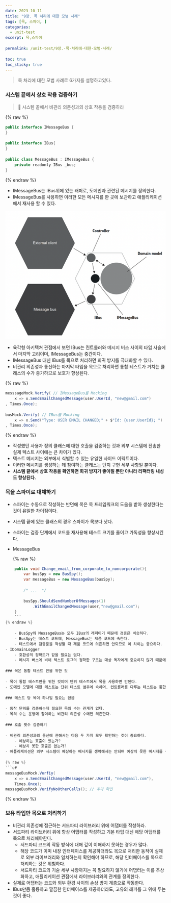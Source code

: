 ```yaml
---
date: 2023-10-11
title: "9장. 목 처리에 대한 모범 사례"
tags: [목, 스파이, ]
categories:
  - unit-test
excerpt: 목,스파이

permalink: /unit-test/9장.-목-처리에-대한-모범-사례/

toc: true
toc_sticky: true
---
```



> 목 처리에 대한 모범 사례로 6가지를 설명하고있다.


### 시스템 끝에서 상호 작용 검증하기


> 📌 시스템 끝에서 비관리 의존성과의 상호 작용을 검증하라


{% raw %}
```java
public interface IMessageBus {
}

public interface IBus{
}

public class MessageBus : IMessageBus {
	private readonly IBus _bus;
}
```
{% endraw %}

- IMessageBus는 IBus위에 있는 래퍼로, 도메인과 관련된 메시지를 정의한다.
- IMessageBus를 사용하면 이러한 모든 메시지를 한 곳에 보관하고 애플리케이션에서 재사용 할 수 있다.

![0](/assets/img/2023-10-11-9장.-목-처리에-대한-모범-사례.md/0.png)

- 육각형 아키텍쳐 관점에서 보면 IBus는 컨트롤러와 메시지 버스 사이의 타입 사슬에서 마지막 고리이며, IMessageBus는 중간이다.
- IMessageBus 대신 IBus를 목으로 처리하면 회귀 방지를 극대화할 수 있다.
- 비관리 의존성과 통신하는 마지막 타입을 목으로 처리하면 통합 테스트가 거치는 클래스의 수가 증가하므로 보호가 향상된다.

{% raw %}
```c#
messsageMock.Verify( // IMessageBus를 Mocking
	x => x.SendEmailChangedMessage(user.UserId, "new@gmail.com")
, Times.Once);

busMock.Verify( // IBus를 Mocking
	x => x.Send("Type: USER EMAIL CHANGED;" + $"Id: {user.UserId}; ")
, Times.Once);
```
{% endraw %}

- 작성했던 사용자 정의 클래스에 대한 호출을 검증하는 것과 외부 시스템에 전송한 실제 텍스트 사이에는 큰 차이가 있다.
- 텍스트 메시지는 외부에서 식별할 수 있는 유일한 사이드 이펙트이다.
- 이러한 메시지를 생성하는 데 참여하는 클래스는 단지 구현 세부 사항일 뿐이다.
- **시스템 끝에서 상호 작용을 확인하면 회귀 방지가 좋아질 뿐만 아니라 리팩터링 내성도 향상된다.**

### 목을 스파이로 대체하기

- 스파이는 수동으로 작성하는 반면에 목은 목 프레임워크의 도움을 받아 생성한다는 것이 유일한 차이점이다.
- 시스템 끝에 있는 클래스의 경우 스파이가 목보다 낫다.
- 스파이는 검증 단계에서 코드를 재사용해 테스트 크기를 줄이고 가독성을 향상시킨다.
- MessageBus

	{% raw %}
```c#
	public void Change_email_from_corporate_to_noncorporate(){
		var busSpy = new BusSpy();
		var messageBus = new MessageBus(busSpy);
	
		/* ...  */
	
		busSpy.ShouldSendNumberOfMessages(1)
			.WithEmailChangedMessage(user,"new@gmail.com");
	}
	```
{% endraw %}

	- BusSpy와 MessageBus는 모두 IBus의 래퍼이기 때문에 검증은 비슷하다.
	- BusSpy는 테스트 코드에, MessageBus는 제품 코드에 속한다.
	- 테스트에서 검증문을 작성할 때 제품 코드에 의존하면 안되므로 이 차이는 중요하다.
- IDomainLogger
	- 호환성의 정확도가 같을 필요는 없다.
	- 메시지 버스에 비해 텍스트 로그의 정확한 구조는 대상 독자에게 중요하지 않기 때문에 대상을 지정할 필요는 없다.

### 목은 통합 테스트 만을 위한 것

- 목이 통합 테스트만을 위한 것이며 단위 테스트에서 목을 사용하면 안된다.
- 도메인 모델에 대한 테스트는 단위 테스트 범주에 속하며, 컨트롤러를 다루는 테스트는 통합 테스트다.

### 테스트 당 목이 하나일 필요는 없음

- 동작 단위를 검증하는데 필요한 목의 수는 관계가 없다.
- 목의 수는 운영에 참여하는 비관리 의존성 수에만 의존한다.

### 호출 횟수 검증하기

- 비관리 의존성과의 통신에 관해서는 다음 두 가지 모두 확인하는 것이 중요하다.
	- 예상하는 호출이 있는가?
	- 예상치 못한 호출은 없는가?
- 애플리케이션은 외부 시스템이 예상하는 메시지를 생략해서는 안되며 예상치 못한 메시지를 생성해서는 안된다.

{% raw %}
```c#
messageBusMock.Verfiy(
	x => x.SendEmailChangedMessage(user.UserId, "new@gmail.com"),
	Times.Once);
messageBusMock.VerifyNoOtherCalls(); // 추가 확인
```
{% endraw %}


### 보유 타입만 목으로 처리하기

- 비관리 의존성에 접근하는 서드파티 라이브러리 위에 어댑터를 작성하라.
- 서드파티 라이브러리 위에 항상 어댑터를 작성하고 기본 타입 대신 해당 어댑터를 목으로 처리해야한다.
	- 서드파티 코드의 작동 방식에 대해 깊이 이해하지 못하는 경우가 많다.
	- 해당 코드가 이미 내장 인터페이스를 제공하더라도 목으로 처리한 동작이 실제로 외부 라이브러리와 일치하는지 확인해야 하므로, 해당 인터페이스를 목으로 처리하는 것은 위험하다.
	- 서드파티 코드의 기술 세부 사항까지는 꼭 필요하지 않기에 어댑터는 이를 추상화하고, 애플리케이션 관점에서 라이브러리와의 관계를 정의한다.
- 실제로 어댑터는 코드와 외부 환경 사이의 손상 방지 계층으로 작동한다.
- IBus만큼 훌륭하고 깔끔한 인터페이스를 제공하더라도, 고유의 래퍼를 그 위에 두는 것이 좋다.
